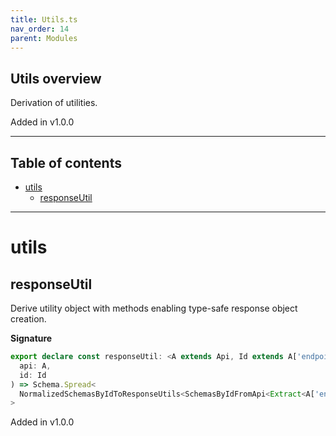 ```yaml
---
title: Utils.ts
nav_order: 14
parent: Modules
---
```


## Utils overview

Derivation of utilities.

Added in v1.0.0

---

<h2 class="text-delta">Table of contents</h2>

- [utils](#utils)
  - [responseUtil](#responseutil)

---

# utils

## responseUtil

Derive utility object with methods enabling type-safe response object creation.

**Signature**

```ts
export declare const responseUtil: <A extends Api, Id extends A['endpoints'][number]['id']>(
  api: A,
  id: Id
) => Schema.Spread<
  NormalizedSchemasByIdToResponseUtils<SchemasByIdFromApi<Extract<A['endpoints'][number], { id: Id }>>>
>
```

Added in v1.0.0
